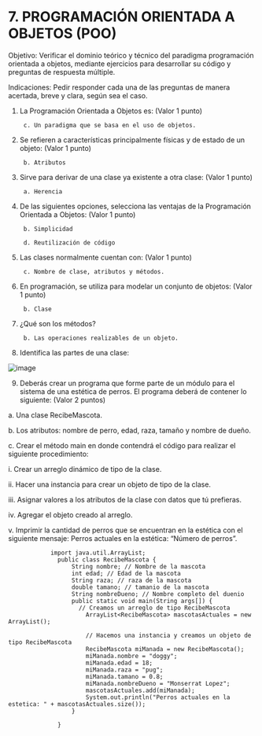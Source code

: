 # 7. PROGRAMACIÓN ORIENTADA A OBJETOS (POO)
Objetivo: Verificar el dominio teórico y técnico del paradigma programación orientada a
objetos, mediante ejercicios para desarrollar su código y preguntas de respuesta
múltiple.

Indicaciones: Pedir responder cada una de las preguntas de manera acertada, breve y
clara, según sea el caso.

1. La Programación Orientada a Objetos es: (Valor 1 punto)

        c. Un paradigma que se basa en el uso de objetos.
      
2. Se refieren a características principalmente físicas y de estado de un objeto: (Valor 1 punto)

        b. Atributos

3. Sirve para derivar de una clase ya existente a otra clase: (Valor 1 punto)

        a. Herencia
        
4. De las siguientes opciones, selecciona las ventajas de la Programación Orientada a Objetos: (Valor 1 punto)


        b. Simplicidad

        d. Reutilización de código
        
5. Las clases normalmente cuentan con: (Valor 1 punto)

        c. Nombre de clase, atributos y métodos.
        
6. En programación, se utiliza para modelar un conjunto de objetos: (Valor 1 punto)

        b. Clase
        
7. ¿Qué son los métodos?

        b. Las operaciones realizables de un objeto.
        
8. Identifica las partes de una clase:

![image](https://user-images.githubusercontent.com/104698382/180623176-cc88c7ac-0b13-4ad6-884e-235f10b284cf.png)

9. Deberás crear un programa que forme parte de un módulo para el sistema de una
estética de perros. El programa deberá de contener lo siguiente: (Valor 2 puntos)

a. Una clase RecibeMascota.

b. Los atributos: nombre de perro, edad, raza, tamaño y nombre de dueño.

c. Crear el método main en donde contendrá el código para realizar el
siguiente procedimiento:

  i. Crear un arreglo dinámico de tipo de la clase.
  
  ii. Hacer una instancia para crear un objeto de tipo de la clase.
  
  iii. Asignar valores a los atributos de la clase con datos que tú prefieras.
  
  iv. Agregar el objeto creado al arreglo.
  
  v. Imprimir la cantidad de perros que se encuentran en la estética con el
  siguiente mensaje: Perros actuales en la estética: “Número de
  perros”.

                import java.util.ArrayList;
                  public class RecibeMascota {
                      String nombre; // Nombre de la mascota
                      int edad; // Edad de la mascota
                      String raza; // raza de la mascota
                      double tamano; // tamanio de la mascota
                      String nombreDueno; // Nombre completo del duenio
                      public static void main(String args[]) {
                        // Creamos un arreglo de tipo RecibeMascota
                          ArrayList<RecibeMascota> mascotasActuales = new ArrayList();

                          // Hacemos una instancia y creamos un objeto de tipo RecibeMascota
                          RecibeMascota miManada = new RecibeMascota();
                          miManada.nombre = "doggy";
                          miManada.edad = 18;
                          miManada.raza = "pug";
                          miManada.tamano = 0.8;
                          miManada.nombreDueno = "Monserrat Lopez";
                          mascotasActuales.add(miManada);
                          System.out.println("Perros actuales en la estetica: " + mascotasActuales.size());
                      }

                  }
